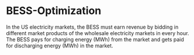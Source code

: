 # BESS-Optimization
In the US electricity markets, the BESS must earn revenue by bidding in different market products of the wholesale electricity markets in every hour. The BESS pays for charging energy (MWh) from the market and gets paid for discharging energy (MWh) in the market. 
